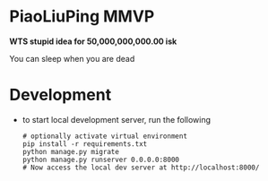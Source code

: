 # PiaoLiuPing MMVP
__WTS stupid idea for 50,000,000,000.00 isk__

You can sleep when you are dead

# Development
- to start local development server, run the following
  ```
  # optionally activate virtual environment
  pip install -r requirements.txt
  python manage.py migrate
  python manage.py runserver 0.0.0.0:8000
  # Now access the local dev server at http://localhost:8000/
  ```
